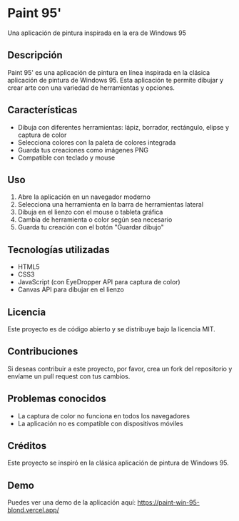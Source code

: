 # Paint 95'

Una aplicación de pintura inspirada en la era de Windows 95

## Descripción

Paint 95' es una aplicación de pintura en línea inspirada en la clásica aplicación de pintura de Windows 95. Esta aplicación te permite dibujar y crear arte con una variedad de herramientas y opciones.

## Características

- Dibuja con diferentes herramientas: lápiz, borrador, rectángulo, elipse y captura de color
- Selecciona colores con la paleta de colores integrada
- Guarda tus creaciones como imágenes PNG
- Compatible con teclado y mouse

## Uso

1. Abre la aplicación en un navegador moderno
2. Selecciona una herramienta en la barra de herramientas lateral
3. Dibuja en el lienzo con el mouse o tableta gráfica
4. Cambia de herramienta o color según sea necesario
5. Guarda tu creación con el botón "Guardar dibujo"

## Tecnologías utilizadas

- HTML5
- CSS3
- JavaScript (con EyeDropper API para captura de color)
- Canvas API para dibujar en el lienzo

## Licencia

Este proyecto es de código abierto y se distribuye bajo la licencia MIT.

## Contribuciones

Si deseas contribuir a este proyecto, por favor, crea un fork del repositorio y envíame un pull request con tus cambios.

## Problemas conocidos

- La captura de color no funciona en todos los navegadores
- La aplicación no es compatible con dispositivos móviles

## Créditos

Este proyecto se inspiró en la clásica aplicación de pintura de Windows 95.

## Demo

Puedes ver una demo de la aplicación aquí: https://paint-win-95-blond.vercel.app/
